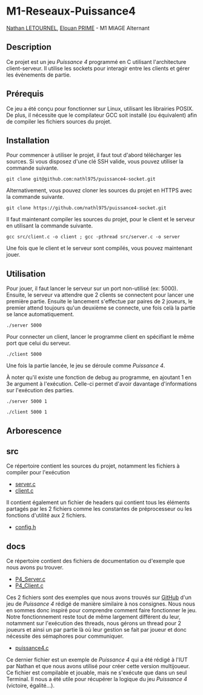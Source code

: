 # M1-Reseaux-Puissance4
[Nathan LETOURNEL](https://www.github.com/nathl975), [Elouan PRIME](https://www.github.com/ElouanP) - M1 MIAGE Alternant

## Description
Ce projet est un jeu _Puissance 4_ programmé en C utilisant l'architecture client-serveur.
Il utilise les sockets pour interagir entre les clients et gérer les évènements de partie.

## Prérequis
Ce jeu a été conçu pour fonctionner sur Linux, utilisant les librairies POSIX. 
De plus, il nécessite que le compilateur GCC soit installé (ou équivalent) afin de compiler les fichiers sources du projet.

## Installation
Pour commencer à utiliser le projet, il faut tout d'abord télécharger les sources. Si vous disposez d'une clé SSH valide, 
vous pouvez utiliser la commande suivante.
```shell
git clone git@github.com:nathl975/puissance4-socket.git
```
Alternativement, vous pouvez cloner les sources du projet en HTTPS avec la commande suivante.
```shell
git clone https://github.com/nathl975/puissance4-socket.git
```
Il faut maintenant compiler les sources du projet, pour le client et le serveur en utilisant la commande suivante.
```shell
gcc src/client.c -o client ; gcc -pthread src/server.c -o server
```
Une fois que le client et le serveur sont compilés, vous pouvez maintenant jouer.

## Utilisation
Pour jouer, il faut lancer le serveur sur un port non-utilisé (ex: 5000). Ensuite, le serveur va attendre que 2 clients se connectent pour lancer une première partie.
Ensuite le lancement s'effectue par paires de 2 joueurs, le premier attend toujours qu'un deuxième se connecte, une fois celà la partie se lance automatiquement.
```shell
./server 5000
```
Pour connecter un client, lancer le programme client en spécifiant le même port que celui du serveur.
```shell
./client 5000
```
Une fois la partie lancée, le jeu se déroule comme _Puissance 4_.

À noter qu'il existe une fonction de debug au programme, en ajoutant 1 en 3e argument à l'exécution.
Celle-ci permet d'avoir davantage d'informations sur l'exécution des parties.
```shell
./server 5000 1
```
```shell
./client 5000 1
```

## Arborescence
## src
Ce répertoire contient les sources du projet, notamment les fichiers à compiler pour l'exécution
* [server.c](src/server.c)
* [client.c](src/client.c)

Il contient également un fichier de headers qui contient tous les éléments partagés par les 2 fichiers comme les constantes de préprocesseur ou les fonctions d'utilité aux 2 fichiers.
* [config.h](src/config.h)
## docs
Ce répertoire contient des fichiers de documentation ou d'exemple que nous avons pu trouver.
* [P4_Server.c](docs/P4_Server.c)
* [P4_Client.c](docs/P4_Client.c)

Ces 2 fichiers sont des exemples que nous avons trouvés sur [GitHub](https://github.com/nikanorivanovitch/Puissance-4) d'un jeu de _Puissance 4_ rédigé de manière similaire à nos consignes.
Nous nous en sommes donc inspiré pour comprendre comment faire fonctionner le jeu. Notre fonctionnement reste tout de même largement différent du leur, notamment sur l'exécution des threads,
nous gérons un thread pour 2 joueurs et ainsi un par partie là où leur gestion se fait par joueur et donc nécessite des sémaphores pour communiquer.
* [puissance4.c](docs/puissance4.c)

Ce dernier fichier est un exemple de _Puissance 4_ qui a été rédigé à l'IUT par Nathan et que nous avons utilisé pour créer cette version multijoueur.
Ce fichier est compilable et jouable, mais ne s'exécute que dans un seul Terminal. Il nous a été utile pour récupérer la logique du jeu _Puissance 4_ (victoire, égalité...).